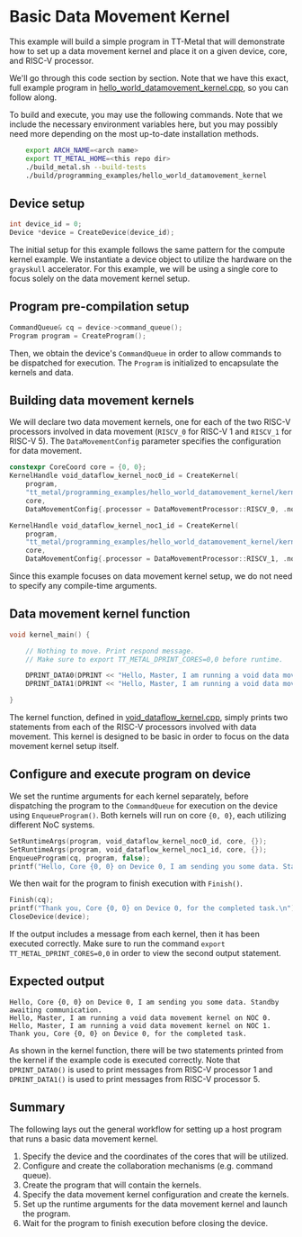# Basic Data Movement Kernel

This example will build a simple program in TT-Metal that will demonstrate how to set up a data movement kernel and place it on a given device, core, and RISC-V processor.

We'll go through this code section by section. Note that we have this exact, full example program in
[hello_world_datamovement_kernel.cpp](../../../tt_metal/programming_examples/hello_world_datamovement_kernel/hello_world_datamovement_kernel.cpp),
so you can follow along.

To build and execute, you may use the following commands. Note that we include the necessary environment variables here, but you may possibly need more depending on the most up-to-date installation methods.

```bash
    export ARCH_NAME=<arch name>
    export TT_METAL_HOME=<this repo dir>
    ./build_metal.sh --build-tests
    ./build/programming_examples/hello_world_datamovement_kernel
```

## Device setup

``` cpp
int device_id = 0;
Device *device = CreateDevice(device_id);
```

The initial setup for this example follows the same pattern for the compute kernel example. We instantiate a device object to utilize the hardware on the `grayskull` accelerator. For this example, we will be using a single core to focus solely on the data movement kernel setup.

## Program pre-compilation setup

``` cpp
CommandQueue& cq = device->command_queue();
Program program = CreateProgram();
```

Then, we obtain the device's `CommandQueue` in order to allow commands to be dispatched for execution. The `Program` is initialized to encapsulate the kernels and data.

## Building data movement kernels

We will declare two data movement kernels, one for each of the two RISC-V processors involved in data movement (`RISCV_0` for RISC-V 1 and `RISCV_1` for RISC-V 5). The `DataMovementConfig` parameter specifies the configuration for data movement.

``` cpp
constexpr CoreCoord core = {0, 0};
KernelHandle void_dataflow_kernel_noc0_id = CreateKernel(
    program,
    "tt_metal/programming_examples/hello_world_datamovement_kernel/kernels/dataflow/void_dataflow_kernel.cpp",
    core,
    DataMovementConfig{.processor = DataMovementProcessor::RISCV_0, .noc = NOC::RISCV_0_default});

KernelHandle void_dataflow_kernel_noc1_id = CreateKernel(
    program,
    "tt_metal/programming_examples/hello_world_datamovement_kernel/kernels/dataflow/void_dataflow_kernel.cpp",
    core,
    DataMovementConfig{.processor = DataMovementProcessor::RISCV_1, .noc = NOC::RISCV_1_default});
```

Since this example focuses on data movement kernel setup, we do not need to specify any compile-time arguments.

## Data movement kernel function

``` cpp
void kernel_main() {

    // Nothing to move. Print respond message.
    // Make sure to export TT_METAL_DPRINT_CORES=0,0 before runtime.

    DPRINT_DATA0(DPRINT << "Hello, Master, I am running a void data movement kernel on NOC 0." << ENDL());
    DPRINT_DATA1(DPRINT << "Hello, Master, I am running a void data movement kernel on NOC 1." << ENDL());

}
```

The kernel function, defined in
[void_dataflow_kernel.cpp](../../../tt_metal/programming_examples/hello_world_datamovement_kernel/kernels/dataflow/void_dataflow_kernel.cpp),
simply prints two statements from each of the RISC-V processors involved with data movement. This kernel is designed to be basic in order to focus on the data movement kernel setup itself.

## Configure and execute program on device

We set the runtime arguments for each kernel separately, before dispatching the program to the `CommandQueue` for execution on the device using `EnqueueProgram()`. Both kernels will run on core `{0, 0}`, each utilizing different NoC systems.

``` cpp
SetRuntimeArgs(program, void_dataflow_kernel_noc0_id, core, {});
SetRuntimeArgs(program, void_dataflow_kernel_noc1_id, core, {});
EnqueueProgram(cq, program, false);
printf("Hello, Core {0, 0} on Device 0, I am sending you some data. Standby awaiting communication.\n");
```

We then wait for the program to finish execution with `Finish()`.

``` cpp
Finish(cq);
printf("Thank you, Core {0, 0} on Device 0, for the completed task.\n");
CloseDevice(device);
```

If the output includes a message from each kernel, then it has been executed correctly. Make sure to run the command `export TT_METAL_DPRINT_CORES=0,0` in order to view the second output statement.

## Expected output

    Hello, Core {0, 0} on Device 0, I am sending you some data. Standby awaiting communication.
    Hello, Master, I am running a void data movement kernel on NOC 0.
    Hello, Master, I am running a void data movement kernel on NOC 1.
    Thank you, Core {0, 0} on Device 0, for the completed task.

As shown in the kernel function, there will be two statements printed from the kernel if the example code is executed correctly. Note that `DPRINT_DATA0()` is used to print messages from RISC-V processor 1 and `DPRINT_DATA1()` is used to print messages from RISC-V processor 5.

## Summary

The following lays out the general workflow for setting up a host program that runs a basic data movement kernel.

1. Specify the device and the coordinates of the cores that will be utilized.
2. Configure and create the collaboration mechanisms (e.g. command queue).
3. Create the program that will contain the kernels.
4. Specify the data movement kernel configuration and create the kernels.
5. Set up the runtime arguments for the data movement kernel and launch the program.
6. Wait for the program to finish execution before closing the device.
